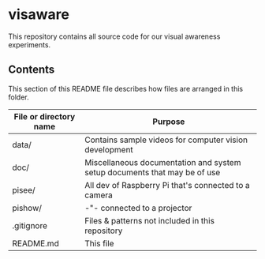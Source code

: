 # visaware

This repository contains all source code for our visual awareness
experiments.

## Contents

This section of this README file describes how files are arranged in
this folder.

File or directory name | Purpose
---------------------- | -------
data/                  | Contains sample videos for computer vision development
doc/  | Miscellaneous documentation and system setup documents that may be of use
pisee/                 | All dev of Raspberry Pi that's connected to a camera
pishow/                |     -"-                     connected to a projector
.gitignore             | Files & patterns not included in this repository
README.md              | This file
